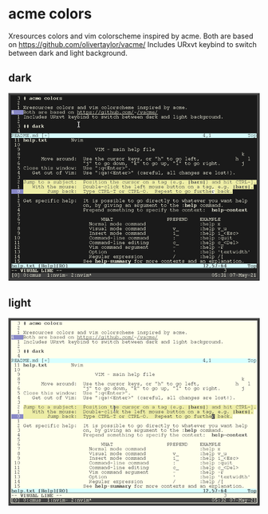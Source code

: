# acme colors

Xresources colors and vim colorscheme inspired by acme.
Both are based on https://github.com/olivertaylor/vacme/
Includes URxvt keybind to switch between dark and light background.

## dark

![dark](img/dark.png)

## light

![light](img/light.png)

